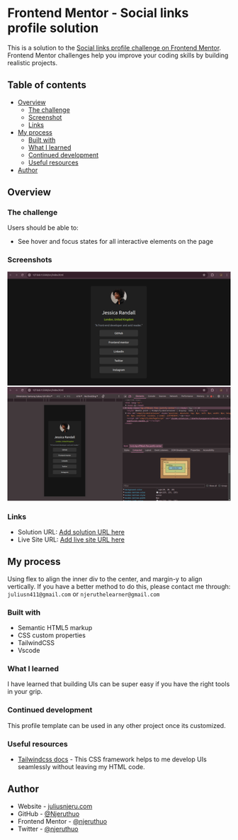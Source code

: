 # Frontend Mentor - Social links profile solution

This is a solution to the [Social links profile challenge on Frontend Mentor](https://www.frontendmentor.io/challenges/social-links-profile-UG32l9m6dQ). Frontend Mentor challenges help you improve your coding skills by building realistic projects.

## Table of contents

- [Overview](#overview)
  - [The challenge](#the-challenge)
  - [Screenshot](#screenshot)
  - [Links](#links)
- [My process](#my-process)
  - [Built with](#built-with)
  - [What I learned](#what-i-learned)
  - [Continued development](#continued-development)
  - [Useful resources](#useful-resources)
- [Author](#author)

## Overview

### The challenge

Users should be able to:

- See hover and focus states for all interactive elements on the page

### Screenshots

![](./screenshots/Screenshot%20from%202024-04-15%2014-19-37.png)
![](./screenshots/Screenshot%20from%202024-04-15%2014-19-57.png)

### Links

- Solution URL: [Add solution URL here](https://your-solution-url.com)
- Live Site URL: [Add live site URL here](https://your-live-site-url.com)

## My process

Using flex to align the inner div to the center, and margin-y to align vertically. If you have a better method to do this, please contact me through:
`juliusn411@gmail.com` or `njeruthelearner@gmail.com`

### Built with

- Semantic HTML5 markup
- CSS custom properties
- TailwindCSS
- Vscode

### What I learned

I have learned that building UIs can be super easy if you have the right tools in your grip.

### Continued development

This profile template can be used in any other project once its customized.

### Useful resources

- [Tailwindcss docs](https://www.tailwindcss.com) - This CSS framework helps to me develop UIs seamlessly without leaving my HTML code.

## Author

- Website - [juliusnjeru.com](https://juliusnjeru.com)
- GitHub - [@Njeruthuo](https://github.com/njeruthuo)
- Frontend Mentor - [@njeruthuo](https://www.frontendmentor.io/profile/njeruthuo)
- Twitter - [@njeruthuo](https://www.twitter.com/njeruthuo)
